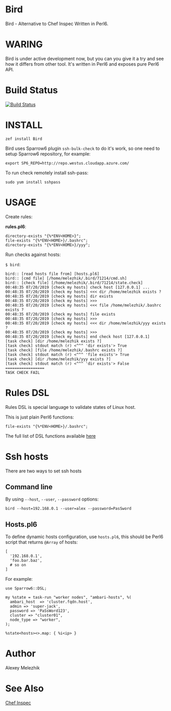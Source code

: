 # Bird

Bird - Alternative to Chef Inspec Written in Perl6.

# WARING

Bird is under active development now, but you can you give it a try and see how it differs from other tool.
It's written in Perl6 and exposes pure Perl6 API.

# Build Status

[![Build Status](https://travis-ci.org/melezhik/bird.svg?branch=master)](https://travis-ci.org/melezhik/bird)

# INSTALL

    zef install Bird

Bird uses Sparrow6 plugin `ssh-bulk-check` to do it's work, so one need
to setup Sparrow6 repository, for example:

    export SP6_REPO=http://repo.westus.cloudapp.azure.com/

To run check remotely install ssh-pass:

    sudo yum install sshpass

# USAGE

Create rules:

**rules.pl6**:

    directory-exists "{%*ENV<HOME>}";
    file-exists "{%*ENV<HOME>}/.bashrc";
    directory-exists "{%*ENV<HOME>}/yyy";

Run checks against hosts:

`$ bird`:

    bird:: [read hosts file from] [hosts.pl6]
    bird:: [cmd file] [/home/melezhik/.bird/71214/cmd.sh]
    bird:: [check file] [/home/melezhik/.bird/71214/state.check]
    00:48:35 07/20/2019 [check my hosts] check host [127.0.0.1] ...
    00:48:35 07/20/2019 [check my hosts] <<< dir /home/melezhik exists ?
    00:48:35 07/20/2019 [check my hosts] dir exists
    00:48:35 07/20/2019 [check my hosts] >>>
    00:48:35 07/20/2019 [check my hosts] <<< file /home/melezhik/.bashrc exists ?
    00:48:35 07/20/2019 [check my hosts] file exists
    00:48:35 07/20/2019 [check my hosts] >>>
    00:48:35 07/20/2019 [check my hosts] <<< dir /home/melezhik/yyy exists ?
    00:48:35 07/20/2019 [check my hosts] >>>
    00:48:35 07/20/2019 [check my hosts] end check host [127.0.0.1]
    [task check] [dir /home/melezhik exists ?]
    [task check] stdout match (r) <^^^ 'dir exists'> True
    [task check] [file /home/melezhik/.bashrc exists ?]
    [task check] stdout match (r) <^^^ 'file exists'> True
    [task check] [dir /home/melezhik/yyy exists ?]
    [task check] stdout match (r) <^^^ 'dir exists'> False
    =================
    TASK CHECK FAIL

# Rules DSL

Rules DSL is special language to validate states of Linux host.

This is just plain Perl6 functions:

    file-exists "{%*ENV<HOME>}/.bashrc";

The full list of DSL functions available [here](https://github.com/melezhik/bird/blob/master/documentation/dsl.md)

# Ssh hosts

There are two ways to set ssh hosts

## Command line

By using `--host`, `--user`, `--password` options:

    bird --host=192.168.0.1 --user=alex --password=PasSword

## Hosts.pl6

To define dynamic hosts configuration, use `hosts.pl6`, this should
be Perl6 script that returns `@Array` of hosts:

    [
      '192.168.0.1',
      'foo.bar.baz',
      # so on
    ]

For example:

    use Sparrow6::DSL;

    my %state = task-run "worker nodes", "ambari-hosts", %(
      ambari_host  => 'cluster.fqdn.host',
      admin => 'super-jack',
      password => 'PaSsWord123',
      cluster => "cluster01",
      node_type => "worker",
    );

    %state<hosts><>.map: { %i<ip> }

# Author

Alexey Melezhik

# See Also

[Chef Inspec](https://www.inspec.io/)
